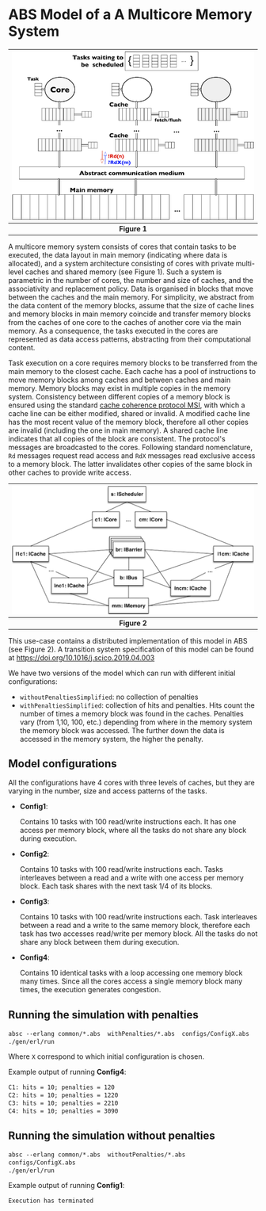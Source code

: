 # ABS Model of a A Multicore Memory System

| ![Figure cores.png](./cores.png) |
|:--:|
| <b>Figure 1</b>|

A multicore memory system consists of cores that contain tasks to be executed,
the data layout in main memory (indicating where data is allocated), and a
system architecture consisting of cores with private multi-level caches and
shared memory (see Figure 1). Such a system is parametric in the number of
cores, the number and size of caches, and the associativity and replacement
policy.  Data is organised in blocks that move between the caches and the main
memory.  For simplicity, we abstract from the data content of the memory
blocks, assume that the size of cache lines and memory blocks in main memory
coincide and transfer memory blocks from the caches of one core to the caches
of another core via the main memory. As a consequence, the tasks executed in
the cores are represented as data access patterns, abstracting from their
computational content.
 
Task execution on a core requires memory blocks to be transferred from the
main memory to the closest cache.  Each cache has a pool of instructions to
move memory blocks among caches and between caches and main memory. Memory
blocks may exist in multiple copies in the memory system.  Consistency between
different copies of a memory block is ensured using the standard [cache
coherence protocol MSI](https://en.wikipedia.org/wiki/MSI_protocol), with
which a cache line can be either modified, shared or invalid.  A modified
cache line has the most recent value of the memory block, therefore all other
copies are invalid (including the one in main memory). A shared cache line
indicates that all copies of the block are consistent.  The protocol's
messages are broadcasted to the cores.  Following standard nomenclature, `Rd`
messages request read access and `RdX` messages read exclusive access to a
memory block. The latter invalidates other copies of the same block in other
caches to provide write access.

| ![Figure initialConfiguration.png](./initialConfiguration.png) |
|:--:|
| <b>Figure 2</b>|


This use-case contains a distributed implementation of this model in ABS (see
Figure 2). A transition system specification of this model can be found at
https://doi.org/10.1016/j.scico.2019.04.003

We have two versions of the model which can run with different initial
configurations:

- `withoutPenaltiesSimplified`:  no collection of penalties
- `withPenaltiesSimplified`: collection of hits and penalties. Hits count the
  number of times a memory block was found in the caches.  Penalties vary
  (from 1,10, 100, etc.) depending from where in the memory system the memory
  block was accessed.  The further down the data is accessed in the memory
  system, the higher the penalty.

## Model configurations

All the configurations have 4 cores with three levels of caches,
but they are varying in the number, size and access patterns of the tasks.

- **Config1**: 

  Contains 10 tasks with 100 read/write instructions each.  It has one access
  per memory block, where all the tasks do not share any block during
  execution.

- **Config2**: 

  Contains 10 tasks with 100 read/write instructions each.  Tasks interleaves
  between a read and a write with one access per memory block.  Each task
  shares with the next task 1/4 of its blocks.

- **Config3**: 

  Contains 10 tasks with 100 read/write instructions each.  Task interleaves
  between a read and a write to the same memory block, therefore each task has
  two accesses read/write per memory block.  All the tasks do not share any
  block between them during execution.

- **Config4**: 

  Contains 10 identical tasks with a loop accessing one memory block many
  times. Since all the cores access a single memory block many times, the
  execution generates congestion.

## Running the simulation with penalties

```
absc --erlang common/*.abs  withPenalties/*.abs  configs/ConfigX.abs
./gen/erl/run
```

Where `X` correspond to which initial configuration is chosen.

Example output of running **Config4**:

```
C1: hits = 10; penalties = 120
C2: hits = 10; penalties = 1220
C3: hits = 10; penalties = 2210
C4: hits = 10; penalties = 3090
```

## Running the simulation without penalties

```
absc --erlang common/*.abs  withoutPenalties/*.abs  configs/ConfigX.abs
./gen/erl/run
```

Example output of running **Config1**:

```
Execution has terminated
```
